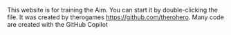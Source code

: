 This website is for training the Aim. You can start it by double-clicking the file. It was created by therogames https://github.com/therohero. Many code are created with the GitHub Copilot
